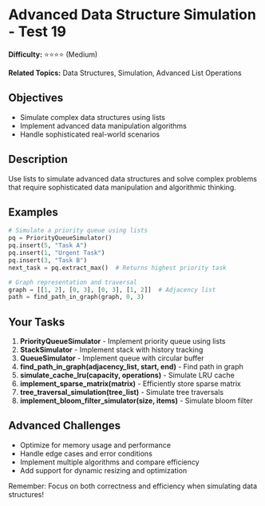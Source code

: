 # Advanced Data Structure Simulation - Test 19

**Difficulty:** ⭐⭐⭐⭐ (Medium)

**Related Topics:** Data Structures, Simulation, Advanced List Operations

## Objectives

- Simulate complex data structures using lists
- Implement advanced data manipulation algorithms
- Handle sophisticated real-world scenarios

## Description

Use lists to simulate advanced data structures and solve complex problems that require sophisticated data manipulation and algorithmic thinking.

## Examples

```python
# Simulate a priority queue using lists
pq = PriorityQueueSimulator()
pq.insert(5, "Task A")
pq.insert(1, "Urgent Task")
pq.insert(3, "Task B")
next_task = pq.extract_max()  # Returns highest priority task

# Graph representation and traversal
graph = [[1, 2], [0, 3], [0, 3], [1, 2]]  # Adjacency list
path = find_path_in_graph(graph, 0, 3)
```

## Your Tasks

1. **PriorityQueueSimulator** - Implement priority queue using lists
2. **StackSimulator** - Implement stack with history tracking
3. **QueueSimulator** - Implement queue with circular buffer
4. **find_path_in_graph(adjacency_list, start, end)** - Find path in graph
5. **simulate_cache_lru(capacity, operations)** - Simulate LRU cache
6. **implement_sparse_matrix(matrix)** - Efficiently store sparse matrix
7. **tree_traversal_simulation(tree_list)** - Simulate tree traversals
8. **implement_bloom_filter_simulator(size, items)** - Simulate bloom filter

## Advanced Challenges

- Optimize for memory usage and performance
- Handle edge cases and error conditions
- Implement multiple algorithms and compare efficiency
- Add support for dynamic resizing and optimization

Remember: Focus on both correctness and efficiency when simulating data structures!
